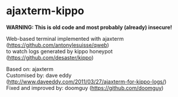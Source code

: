 ajaxterm-kippo
==============

**WARNING: This is old code and most probably (already) insecure!**

Web-based terminal implemented with ajaxterm (https://github.com/antonylesuisse/qweb)<br>
to watch logs generated by kippo honeypot (https://github.com/desaster/kippo)

Based on: ajaxterm <br>
Customised by: dave eddy <bahamas10> (http://www.daveeddy.com/2011/03/27/ajaxterm-for-kippo-logs/)<br>
Fixed and improved by: doomguy (https://github.com/doomguy)
